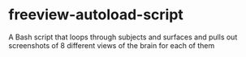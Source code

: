 # freeview-autoload-script
A Bash script that loops through subjects and surfaces and pulls out screenshots of 8 different views of the brain for each of them
